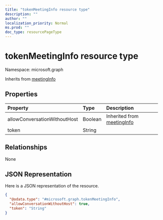 ```yaml
---
title: "tokenMeetingInfo resource type"
description: ""
author: ""
localization_priority: Normal
ms.prod: ""
doc_type: resourcePageType
---
```


# tokenMeetingInfo resource type


Namespace: microsoft.graph




Inherits from [meetingInfo](../resources/meetinginfo.md)

## Properties
|Property|Type|Description|
|:---|:---|:---|
|allowConversationWithoutHost|Boolean| Inherited from [meetingInfo](../resources/meetinginfo.md)|
|token|String||

## Relationships
None

## JSON Representation
Here is a JSON representation of the resource.
<!-- {
  "blockType": "resource",
  "@odata.type": "microsoft.graph.tokenMeetingInfo"
}
-->
``` json
{
  "@odata.type": "#microsoft.graph.tokenMeetingInfo",
  "allowConversationWithoutHost": true,
  "token": "String"
}
```

